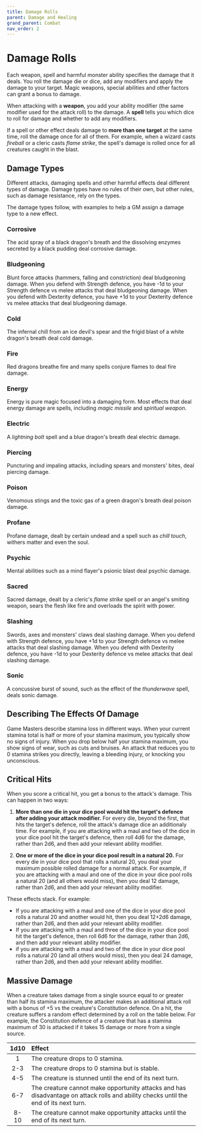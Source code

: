 ```yaml
---
title: Damage Rolls
parent: Damage and Healing
grand_parent: Combat
nav_order: 2
---
```


# Damage Rolls
Each weapon, spell and harmful monster ability specifies the damage that it deals. You roll the damage die or dice, add any modifiers and apply the damage to your target. Magic weapons, special abilities and other factors can grant a bonus to damage.

When attacking with a **weapon**, you add your ability modifier (the same modifier used for the attack roll) to the damage. A **spell** tells you which dice to roll for damage and whether to add any modifiers.

If a spell or other effect deals damage to **more than one target** at the same time, roll the damage once for all of them. For example, when a wizard casts *fireball* or a cleric casts *flame strike*, the spell's damage is rolled once for all creatures caught in the blast.

## Damage Types
Different attacks, damaging spells and other harmful effects deal different types of damage. Damage types have no rules of their own, but other rules, such as damage resistance, rely on the types.

The damage types follow, with examples to help a GM assign a damage type to a new effect.

### Corrosive
The acid spray of a black dragon's breath and the dissolving enzymes secreted by a black pudding deal corrosive damage.

### Bludgeoning
Blunt force attacks (hammers, falling and constriction) deal bludgeoning damage. When you defend with Strength defence, you have -1d to your Strength defence vs melee attacks that deal bludgeoning damage. When you defend with Dexterity defence, you have +1d to your Dexterity defence vs melee attacks that deal bludgeoning damage.

### Cold
The infernal chill from an ice devil's spear and the frigid blast of a white dragon's breath deal cold damage.

### Fire
Red dragons breathe fire and many spells conjure flames to deal fire damage.

### Energy
Energy is pure magic focused into a damaging form. Most effects that deal energy damage are spells, including *magic missile* and *spiritual weapon*.

### Electric
A *lightning bolt* spell and a blue dragon's breath deal electric damage. 

### Piercing
Puncturing and impaling attacks, including spears and monsters' bites, deal piercing damage. 

### Poison
Venomous stings and the toxic gas of a green dragon's breath deal poison damage. 

### Profane
Profane damage, dealt by certain undead and a spell such as *chill touch*, withers matter and even the soul.

### Psychic
Mental abilities such as a mind flayer's psionic blast deal psychic damage. 

### Sacred
Sacred damage, dealt by a cleric's *flame strike* spell or an angel's smiting weapon, sears the flesh like fire and overloads the spirit with power. 

### Slashing
Swords, axes and monsters' claws deal slashing damage. When you defend with Strength defence, you have +1d to your Strength defence vs melee attacks that deal slashing damage. When you defend with Dexterity defence, you have -1d to your Dexterity defence vs melee attacks that deal slashing damage.

### Sonic
A concussive burst of sound, such as the effect of the *thunderwave* spell, deals sonic damage.

## Describing The Effects Of Damage 
Game Masters describe stamina loss in different ways. When your current stamina total is half or more of your stamina maximum, you typically show no signs of injury. When you drop below half your stamina maximum, you show signs of wear, such as cuts and bruises. An attack that reduces you to 0 stamina strikes you directly, leaving a bleeding injury, or knocking you unconscious.

## Critical Hits
When you score a critical hit, you get a bonus to the attack's damage. This can happen in two ways:

1. **More than one die in your dice pool would hit the target's defence after adding your attack modifier.** For every die, beyond the first, that hits the target's defence, roll the attack's damage dice an additionaly time. For example, if you are attacking with a maul and two of the dice in your dice pool hit the target's defence, then roll 4d6 for the damage, rather than 2d6, and then add your relevant ability modifier.

2. **One or more of the dice in your dice pool result in a natural 20.** For every die in your dice pool that rolls a natural 20, you deal your maximum possible rolled damage for a normal attack. For example, if you are attacking with a maul and one of the dice in your dice pool rolls a natural 20 (and all others would miss), then you deal 12 damage, rather than 2d6, and then add your relevant ability modifier.

These effects stack. For example:
* If you are attacking with a maul and one of the dice in your dice pool rolls a natural 20 and another would hit, then you deal 12+2d6 damage, rather than 2d6, and then add your relevant ability modifier.
* If you are attacking with a maul and three of the dice in your dice pool hit the target's defence, then roll 6d6 for the damage, rather than 2d6, and then add your relevant ability modifier.
* if you are attacking with a maul and two of the dice in your dice pool rolls a natural 20 (and all others would miss), then you deal 24 damage, rather than 2d6, and then add your relevant ability modifier.

## Massive Damage
When a creature takes damage from a single source equal to or greater than half its stamina maximum, the attacker makes an additional attack roll with a bonus of +5 vs the creature's Constitution defence. On a hit, the creature suffers a random effect determined by a roll on the table below. For example, the Constitution defence of a creature that has a stamina maximum of 30 is attacked if it takes 15 damage or more from a single source.

| 1d10 | Effect |
|:----:|:-------|
| 1 | The creature drops to 0 stamina. |
| 2-3 | The creature drops to 0 stamina but is stable. |
| 4-5 | The creature is stunned until the end of its next turn. |
| 6-7 | The creature cannot make opportunity attacks and has disadvantage on attack rolls and ability checks until the end of its next turn. |
| 8-10 | The creature cannot make opportunity attacks until the end of its next turn. |
